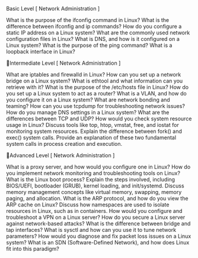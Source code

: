 Basic Level [ Network Administration ]

What is the purpose of the ifconfig command in Linux?
What is the difference between ifconfig and ip commands?
How do you configure a static IP address on a Linux system?
What are the commonly used network configuration files in Linux?
What is DNS, and how is it configured on a Linux system?
What is the purpose of the ping command?
What is a loopback interface in Linux?


📍Intermediate Level [ Network Administration ]

What are iptables and firewalld in Linux?
How can you set up a network bridge on a Linux system?
What is ethtool and what information can you retrieve with it?
What is the purpose of the /etc/hosts file in Linux?
How do you set up a Linux system to act as a router?
What is a VLAN, and how do you configure it on a Linux system?
What are network bonding and teaming?
How can you use tcpdump for troubleshooting network issues?
How do you manage DNS settings in a Linux system?
What are the differences between TCP and UDP?
How would you check system resource usage in Linux?
Discuss tools like top, htop, vmstat, free, and iostat for monitoring system resources.
Explain the difference between fork() and exec() system calls.
Provide an explanation of these two fundamental system calls in process creation and execution.

📍Advanced Level [ Network Administration ]

What is a proxy server, and how would you configure one in Linux?
How do you implement network monitoring and troubleshooting tools on Linux?
What is the Linux boot process?
Explain the steps involved, including BIOS/UEFI, bootloader (GRUB), kernel loading, and init/systemd.
Discuss memory management concepts like virtual memory, swapping, memory paging, and allocation.
What is the ARP protocol, and how do you view the ARP cache on Linux?
Discuss how namespaces are used to isolate resources in Linux, such as in containers.
How would you configure and troubleshoot a VPN on a Linux server?
How do you secure a Linux server against network-based attacks?
What is the difference between bridge and tap interfaces?
What is sysctl and how can you use it to tune network parameters?
How would you diagnose and fix packet loss issues on a Linux system?
What is an SDN (Software-Defined Network), and how does Linux fit into this paradigm?
